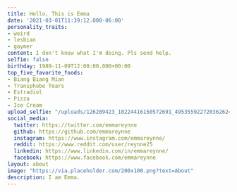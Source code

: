 ```yaml
---
title: Hello, This is Emma
date: '2021-03-01T11:39:12.000-06:00'
personality_traits:
- weird
- lesbian
- gaymer
content: I don't know what I'm doing. Pls send help.
selfie: false
birthday: 1989-11-09T12:00:00.000+00:00
top_five_favorite_foods:
- Biang Biang Mian
- Transphobe Tears
- Estradiol
- Pizza
- Ice Cream
upload_selfie: "/uploads/126289423_10224416150572691_4953559227203626244_o.jpg"
social_media:
  twitter: https://twitter.com/emmareynne
  github: https://github.com/emmareynne
  instagram: https://www.instagram.com/emmareynne/
  reddit: https://www.reddit.com/user/reynne25
  linkedin: https://www.linkedin.com/in/emmareynne/
  facebook: https://www.facebook.com/emmareynne
layout: about
image: "https://via.placeholder.com/200x100.png?text=About"
description: I am Emma.
---
```

